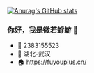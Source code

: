 [![Anurag's GitHub stats](https://github-readme-stats.vercel.app/api?username=2383155523&show_icons=true)](https://github.com/anuraghazra/github-readme-stats)
### 你好，我是微若蜉蝣 👋

- :penguin: 2383155523
- :city_sunset: 湖北-武汉
- :house: https://fuyouplus.cn/
